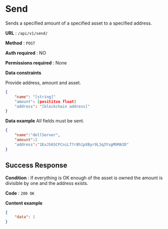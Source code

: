 # Send

Sends a specified amount of a specified asset to a specified address.

**URL** : `/api/v1/send/`

**Method** : `POST`

**Auth required** : NO

**Permissions required** : None

**Data constraints**

Provide address, amount and asset.

```json
{
    "name": "[string]"
    "amount": [posititve float]
    "address": "[blockchain address]"
}
```

**Data example** All fields must be sent.

```json
{
    "name":"dellServer",
    "amount":2
    "address":"1ExJS65CFCniLT7r8h1pXByr9L3q3YsgMhMA3D"
}
```

## Success Response

**Condition** : If everything is OK enough of the asset is owned the amount is divisible by one and the address exists.

**Code** : `200 OK`

**Content example**

```json
{
    "data": 1
}
```
